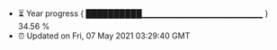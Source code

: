 - ⏳ Year progress { ██████████▁▁▁▁▁▁▁▁▁▁▁▁▁▁▁▁▁▁▁▁ } 34.56 %
- ⏰ Updated on Fri, 07 May 2021 03:29:40 GMT

